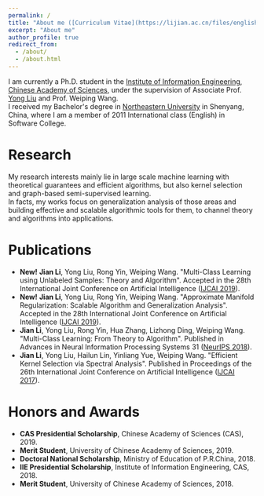 ```yaml
---
permalink: /
title: "About me ([Curriculum Vitae](https://lijian.ac.cn/files/english_cv.pdf))"
excerpt: "About me"
author_profile: true
redirect_from: 
  - /about/
  - /about.html
---
```

I am currently a Ph.D. student in the [Institute of Information Engineering](https://iie.ac.cn/), [Chinese Academy of Sciences](https://ucas.ac.cn/), under the supervision of Associate Prof. [Yong Liu](https://iie-liuyong.github.io/) and Prof. Weiping Wang. <br>
I received my Bachelor's degree in [Northeastern University](http://english.neu.edu.cn/) in Shenyang, China, where I am a member of 2011 International class (English) in Software College. 

# Research
My research interests mainly lie in large scale machine learning with theoretical guarantees and efficient algorithms, but also kernel selection and graph-based semi-supervised learning. <br>
In facts, my works focus on generalization analysis of those areas and building effective and scalable algorithmic tools for them, to channel theory and algorithms into applications.

# Publications
* <b>New!</b> **Jian Li**, Yong Liu, Rong Yin, Weiping Wang. "Multi-Class Learning using Unlabeled Samples: Theory and Algorithm". Accepted in the 28th International Joint Conference on Artificial Intelligence ([IJCAI 2019](https://ijcai19.org/)).
* <b>New!</b> **Jian Li**, Yong Liu, Rong Yin, Weiping Wang. "Approximate Manifold Regularization: Scalable Algorithm and Generalization Analysis". Accepted in the 28th International Joint Conference on Artificial Intelligence ([IJCAI 2019](https://ijcai19.org/)).
* **Jian Li**, Yong Liu, Rong Yin, Hua Zhang, Lizhong Ding, Weiping Wang. "Multi-Class Learning: From Theory to Algorithm". Published in Advances in Neural Information Processing Systems 31 ([NeurIPS 2018](https://nips.cc/Conferences/2018)).
* **Jian Li**, Yong Liu, Hailun Lin, Yinliang Yue, Weiping Wang. "Efficient Kernel Selection via Spectral Analysis". Published in Proceedings of the 26th International Joint Conference on Artificial Intelligence ([IJCAI 2017](https://www.ijcai-17.org/)).

# Honors and Awards
* **CAS Presidential Scholarship**, Chinese Academy of Sciences (CAS), 2019.
* **Merit Student**, University of Chinese Academy of Sciences, 2019.
* **Doctoral National Scholarship**, Ministry of Education of P.R.China, 2018.
* **IIE Presidential Scholarship**, Institute of Information Engineering, CAS, 2018.
* **Merit Student**, University of Chinese Academy of Sciences, 2018.

<!---Activity and Service--->
<!---Experience--->
